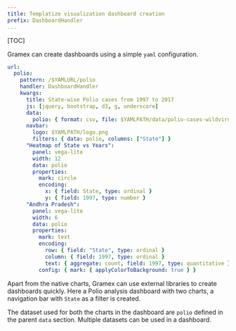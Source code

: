 ```yaml
---
title: Templatize visualization dashboard creation
prefix: DashboardHandler
...
```


[TOC]

Gramex can create dashboards using a simple `yaml` configuration.

```yaml
url:
  polio:
    pattern: /$YAMLURL/polio
    handler: DashboardHandler
    kwargs:
      title: State-wise Polio cases from 1997 to 2017
      js: [jquery, bootstrap, d3, g, underscore]
      data:
        polio: { format: csv, file: $YAMLPATH/data/polio-cases-wildvirus.csv }
      navbar:
        logo: $YAMLPATH/logo.png
        filters: { data: polio, columns: ["State"] }
      "Heatmap of State vs Years":
        panel: vega-lite
        width: 12
        data: polio
        properties:
          mark: circle
          encoding:
            x: { field: State, type: ordinal }
            y: { field: 1997, type: number }
      "Andhra Pradesh":
        panel: vega-lite
        width: 6
        data: polio
        properties:
          mark: text
          encoding:
            row: { field: "State", type: ordinal }
            column: { field: 1997, type: ordinal }
            text: { aggregate: count, field: 1997, type: quantitative }
          config: { mark: { applyColorToBackground: true } }
```

Apart from the native charts, Gramex can use external libraries to create dashboards quickly. Here a Polio analysis dashboard with two charts, a navigation bar with `State` as a filter is created.

The dataset used for both the charts in the dashboard are `polio` defined in the parent `data` section. Multiple datasets can be used in a dashboard.

